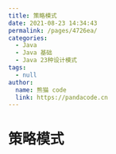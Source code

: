 ```yaml
---
title: 策略模式
date: 2021-08-23 14:34:43
permalink: /pages/4726ea/
categories: 
  - Java
  - Java 基础
  - Java 23种设计模式
tags: 
  - null
author: 
  name: 熊猫 code
  link: https://pandacode.cn
---
```


# 策略模式